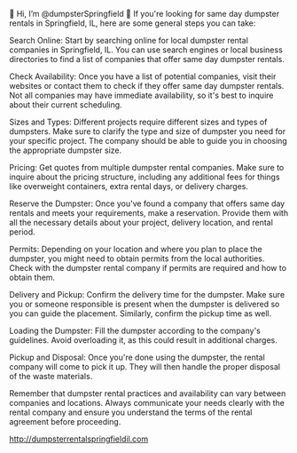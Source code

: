 👋 Hi, I’m @dumpsterSpringfield
👀 If you're looking for same day dumpster rentals in Springfield, IL, here are some general steps you can take:

Search Online: Start by searching online for local dumpster rental companies in Springfield, IL. You can use search engines or local business directories to find a list of companies that offer same day dumpster rentals.

Check Availability: Once you have a list of potential companies, visit their websites or contact them to check if they offer same day dumpster rentals. Not all companies may have immediate availability, so it's best to inquire about their current scheduling.

Sizes and Types: Different projects require different sizes and types of dumpsters. Make sure to clarify the type and size of dumpster you need for your specific project. The company should be able to guide you in choosing the appropriate dumpster size.

Pricing: Get quotes from multiple dumpster rental companies. Make sure to inquire about the pricing structure, including any additional fees for things like overweight containers, extra rental days, or delivery charges.

Reserve the Dumpster: Once you've found a company that offers same day rentals and meets your requirements, make a reservation. Provide them with all the necessary details about your project, delivery location, and rental period.

Permits: Depending on your location and where you plan to place the dumpster, you might need to obtain permits from the local authorities. Check with the dumpster rental company if permits are required and how to obtain them.

Delivery and Pickup: Confirm the delivery time for the dumpster. Make sure you or someone responsible is present when the dumpster is delivered so you can guide the placement. Similarly, confirm the pickup time as well.

Loading the Dumpster: Fill the dumpster according to the company's guidelines. Avoid overloading it, as this could result in additional charges.

Pickup and Disposal: Once you're done using the dumpster, the rental company will come to pick it up. They will then handle the proper disposal of the waste materials.

Remember that dumpster rental practices and availability can vary between companies and locations. Always communicate your needs clearly with the rental company and ensure you understand the terms of the rental agreement before proceeding.

http://dumpsterrentalspringfieldil.com
